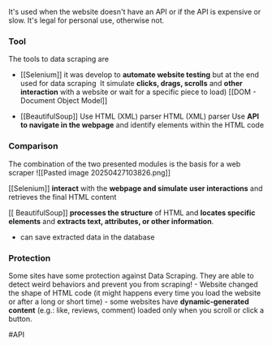 It's used when the website doesn't have an API or if the API is expensive or slow.
It's legal for personal use, otherwise not.

### Tool
The tools to data scraping are
- [[Selenium]]
	it was develop to **automate website testing** but at the end used for data scraping 
	It simulate **clicks, drags, scrolls** and **other interaction** with a website 
		or wait for a specific piece to load)
	[[DOM - Document Object Model]]

- [[BeautifulSoup]]
	Use HTML (XML) parser
	HTML (XML) parser
	Use **API to navigate in the webpage** and identify elements within the HTML code

### Comparison
The combination of the two presented modules is the basis for a web scraper
![[Pasted image 20250427103826.png]]

[[Selenium]] **interact** with the **webpage and simulate** **user interactions** and retrieves the final HTML content 

[[ BeautifulSoup]] **processes the structure** of HTML and **locates specific elements** and **extracts text, attributes, or other information**.
- can save extracted data in the database

### Protection
Some sites have some protection against Data Scraping.
They are able to detect weird behaviors and prevent you from scraping!
	- Website changed the shape of HTML code (it might happens every time you load the website or after a long or short time)
	- some websites have **dynamic-generated content** (e.g.: like, reviews, comment) loaded only when you scroll or click a button.

#API